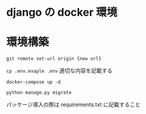 # django の docker 環境

# 環境構築

`git remote set-url origin {new url}`

`cp .env.exaple .env`
適切な内容を記載する

`docker-compose up -d`

`python manage.py migrate`

パッケージ導入の際は
requirements.txt
に記載すること
